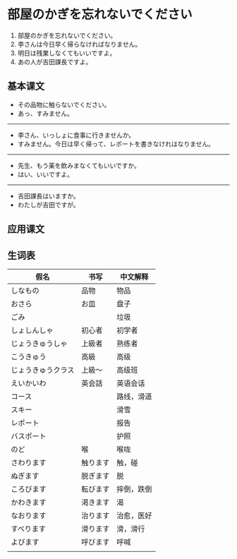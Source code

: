 # 部屋のかぎを忘れないでください

1. 部屋のかぎを忘れないでください。
2. 李さんは今日早く帰らなければなりません。
3. 明日は残業しなくてもいいですよ。
4. あの人が吉田課長ですよ。

## 基本课文

- その品物に触らないでください。
- あっ、すみません。

---

- 李さん、いっしょに食事に行きませんか。
- すみません。今日は早く帰って、レポートを書きなけれはなりません。

---

- 先生、もう薬を飲みまなくてもいいですか。
- はい、いいですよ。

---

- 吉田課長はいますか。
- わたしが吉田ですが。

## 应用课文

## 生词表

| 假名               | 书写     | 中文解释   |
| ------------------ | -------- | ---------- |
| しなもの           | 品物     | 物品       |
| おさら             | お皿     | 盘子       |
| ごみ               |          | 垃圾       |
| しょしんしゃ       | 初心者   | 初学者     |
| じょうきゅうしゃ   | 上級者   | 熟练者     |
| こうきゅう         | 高級     | 高级       |
| じょうきゅうクラス | 上級～   | 高级班     |
| えいかいわ         | 英会話   | 英语会话   |
| コース             |          | 路线，滑道 |
| スキー             |          | 滑雪       |
| レポート           |          | 报告       |
| バスポート         |          | 护照       |
| のど               | 喉       | 喉咙       |
| さわります         | 触ります | 触，碰     |
| ぬぎます           | 脱ぎます | 脱         |
| ころびます         | 転びます | 摔倒，跌倒 |
| かわきます         | 渇きます | 渴         |
| なおります         | 治ります | 治愈，医好 |
| すべります         | 滑ります | 滑，滑行   |
| よびます           | 呼びます | 呼喊       |
|                    |          |            |
